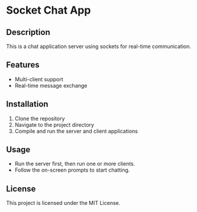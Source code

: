 # Socket Chat App

## Description
This is a chat application server using sockets for real-time communication.

## Features
- Multi-client support
- Real-time message exchange

## Installation
1. Clone the repository
2. Navigate to the project directory
3. Compile and run the server and client applications

## Usage
- Run the server first, then run one or more clients.
- Follow the on-screen prompts to start chatting.

## License
This project is licensed under the MIT License.

